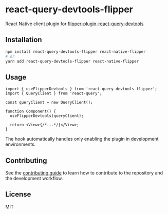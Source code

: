 # react-query-devtools-flipper

React Native client plugin for [flipper-plugin-react-query-devtools](https://github.com/cwhenderson20/react-query-devtools-flipper/tree/master/packages/flipper-plugin-react-query-devtools)

## Installation

```sh
npm install react-query-devtools-flipper react-native-flipper
# or
yarn add react-query-devtools-flipper react-native-flipper
```

## Usage

```tsx
import { useFlipperDevtools } from 'react-query-devtools-flipper';
import { QueryClient } from 'react-query';

const queryClient = new QueryClient();

function Component() {
  useFlipperDevtools(queryClient);

  return <View>{/*...*/}</View>;
}
```

The hook automatically handles only enabling the plugin in development environments.

## Contributing

See the [contributing guide](CONTRIBUTING.md) to learn how to contribute to the repository and the development workflow.

## License

MIT

